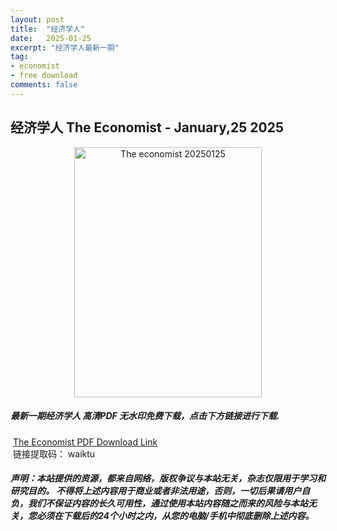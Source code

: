 ```yaml
---
layout: post
title:  "经济学人"
date:   2025-01-25
excerpt: "经济学人最新一期"
tag:
- economist
- free download
comments: false
---
```


## 经济学人 The Economist - January,25 2025


<div align="center">
<img src="https://i.postimg.cc/26dYNw31/The-Economist-UK-January-25-2025-00.png" alt="The economist 20250125" border="0" width = 300 height = 400 /> 
</div>


 <h5>最新一期经济学人 高清PDF 无水印免费下载，点击下方链接进行下载. </h5>
 
  <a href="https://wwfh.lanzout.com/ig5cP2mpiple">The Economist PDF Download Link</a>   
  <br/>
  链接提取码： waiktu
 
##### 声明：本站提供的资源，都来自网络，版权争议与本站无关，杂志仅限用于学习和研究目的。 不得将上述内容用于商业或者非法用途，否则，一切后果请用户自负，我们不保证内容的长久可用性，通过使用本站内容随之而来的风险与本站无关，您必须在下载后的24个小时之内，从您的电脑/手机中彻底删除上述内容。
 
